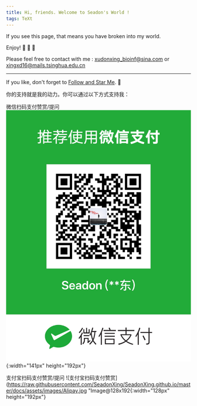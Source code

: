 ```yaml
---
title: Hi, friends. Welcome to Seadon's World !
tags: TeXt
---
```


If you see this page, that means you have broken into my world. 

Enjoy! :ghost: :ghost: :ghost:

Please feel free to contact with me : <xudonxing_bioinf@sina.com> or <xingxd16@mails.tsinghua.edu.cn>

<!--more-->

---

If you like, don't forget to [Follow and Star Me](https://github.com/SeadonXing?tab=stars). :star2:

你的支持就是我的动力。你可以通过以下方式支持我：

微信扫码支付赞赏/提问
![微信扫码支付赞赏](https://raw.githubusercontent.com/SeadonXing/SeadonXing.github.io/master/docs/assets/images/Wechat.jpg "Image@141x192"){:width="141px" height="192px"}    

支付宝扫码支付赞赏/提问
![支付宝扫码支付赞赏](https://raw.githubusercontent.com/SeadonXing/SeadonXing.github.io/master/docs/assets/images/Alipay.jpg "Image@128x192{:width="128px" height="192px"}
